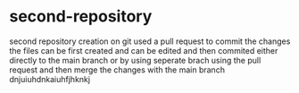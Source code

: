 # second-repository
second repository creation on git
used  a pull request to commit the changes 
the files can be first created and can be edited and then commited either directly to the main branch or by using seperate brach using the pull request and then merge the changes with the main branch
dnjuiuhdnkaiuhfjhknkj
